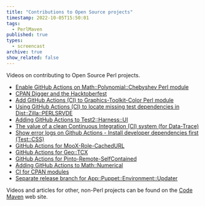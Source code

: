 ```yaml
---
title: "Contributions to Open Source projects"
timestamp: 2022-10-05T15:50:01
tags:
  - PerlMaven
published: true
types:
  - screencast
archive: true
show_related: false
---
```



Videos on contributing to Open Source Perl projects.


* [Enable GitHub Actions on Math::Polynomial::Chebyshev Perl module](/enable-github-actions-on-chebyshev)
* [CPAN Digger and the Hacktoberfest](/cpan-digger-and-hacktoberfest)
* [Add GitHub Actions (CI) to Graphics-Toolkit-Color Perl module](/add-github-actions-to-graphics-toolkit-color)
* [Using GitHub Actions (CI) to locate missing test dependencies in Dist::Zilla::PERLSRVDE](/using-ci-to-locate-missing-test-dependencies-in-dist-zilla-perlsrvde)
* [Adding GitHub Actions to Test2::Harness::UI](/adding-github-actions-to-test2-harness-ui)
* [The value of a clean Continuous Integration (CI) system (for Data-Trace)](/the-value-of-clean-ci-for-data-trace)
* [Show error logs on Github Actions - Install developer dependencies first (Test::CSS)](/install-developer-dependencies-first-test-css)
* [GitHub Actions for MooX-Role-CachedURL](/github-actions-for-moox-role-cachedurl)
* [GitHub Actions for Geo::TCX](/github-actions-for-geo-tcx)
* [GitHub Actions for Pinto-Remote-SelfContained](/github-actions-for-pinto-remote-selfcontained)
* [Adding GitHub Actions to Math::Numerical](/github-actions-for-math-numerical)
* [CI for CPAN modules](/ci-for-cpan-modules)
* [Separate release branch for App::Puppet::Environment::Updater](/separate-release-branch-for-app-puppet-environment-updater)

Videos and articles for other, non-Perl projects can be found on the [Code Maven](https://code-maven.com/os) web site.

<!--
    <li><a href=""></a></li>
-->



